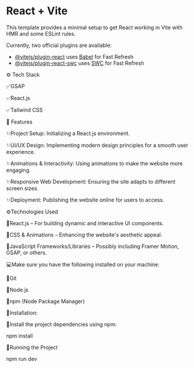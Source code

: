 # React + Vite

This template provides a minimal setup to get React working in Vite with HMR and some ESLint rules.

Currently, two official plugins are available:

- [@vitejs/plugin-react](https://github.com/vitejs/vite-plugin-react/blob/main/packages/plugin-react/README.md) uses [Babel](https://babeljs.io/) for Fast Refresh
- [@vitejs/plugin-react-swc](https://github.com/vitejs/vite-plugin-react-swc) uses [SWC](https://swc.rs/) for Fast Refresh

⚙️ Tech Stack

✅GSAP

✅React.js

✅Tailwind CSS



🔋 Features

✨Project Setup: Initializing a React.js environment.

✨UI/UX Design: Implementing modern design principles for a smooth user experience.

✨Animations & Interactivity: Using animations to make the website more engaging.

✨Responsive Web Development: Ensuring the site adapts to different screen sizes.

✨Deployment: Publishing the website online for users to access.




⚙️Technologies Used

 📌React.js – For building dynamic and interactive UI components.

 📌CSS & Animations – Enhancing the website's aesthetic appeal.

 📌JavaScript Frameworks/Libraries – Possibly including Framer Motion, GSAP, or others.




💻Make sure you have the following installed on your machine:

📍Git

📍Node.js

📍npm (Node Package Manager)



🔧Installation:


🎯Install the project dependencies using npm:

npm install



🎯Running the Project

npm run dev



